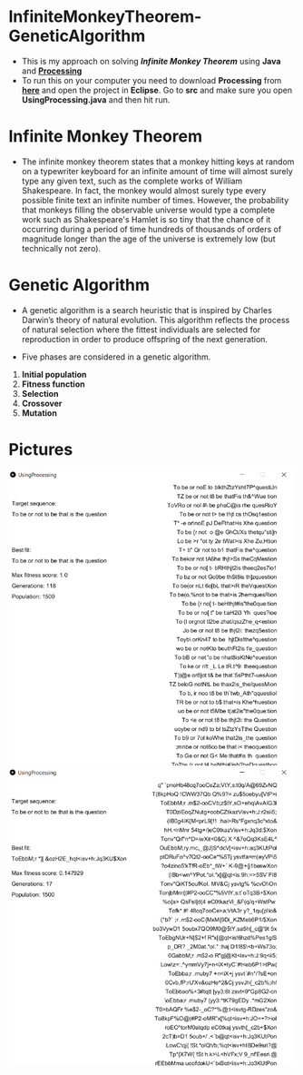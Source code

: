 # InfiniteMonkeyTheorem-GeneticAlgorithm
- This is my approach on solving ***Infinite Monkey Theorem*** using **Java** and **[Processing](https://processing.org/)**
- To run this on your computer you need to download **Processing** from **[here](https://processing.org/download/)** and open the project in **Eclipse**. Go to **src** and make sure you open **UsingProcessing.java** and then hit run.

# Infinite Monkey Theorem
- The infinite monkey theorem states that a monkey hitting keys at random on a typewriter keyboard for an infinite amount of time will almost surely type any given text, such as the complete works of William Shakespeare. In fact, the monkey would almost surely type every possible finite text an infinite number of times. However, the probability that monkeys filling the observable universe would type a complete work such as Shakespeare's Hamlet is so tiny that the chance of it occurring during a period of time hundreds of thousands of orders of magnitude longer than the age of the universe is extremely low (but technically not zero).
     
# Genetic Algorithm
- A genetic algorithm is a search heuristic that is inspired by Charles Darwin’s theory of natural evolution. This algorithm reflects the process of natural selection where the fittest individuals are selected for reproduction in order to produce offspring of the next generation.

- Five phases are considered in a genetic algorithm.
1. **Initial population**
2. **Fitness function**
3. **Selection**
4. **Crossover**
5. **Mutation**

# Pictures

![alt text](/Pictures/pic_for_don1.png) ![alt text](/Pictures/pic_for_don2.png) 
